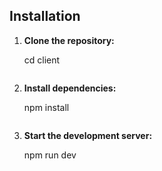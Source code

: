 ## Installation

1. **Clone the repository:**

    
    
    cd client
    ```

2. **Install dependencies:**

    
    npm install
    ```

3. **Start the development server:**

    
    npm run dev
    ```